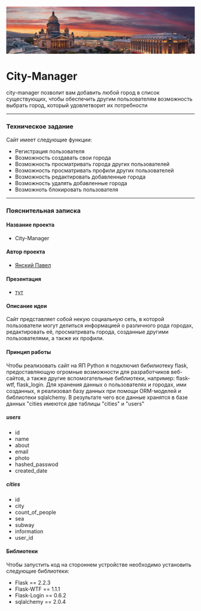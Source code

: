 ![панорамное фото Санкт-Петербурга](project/static/images/panorama1.jpg)
# City-Manager
city-manager позволит вам добавить любой город в список существующих, чтобы обеспечить другим пользователям возможность выбрать город, который удовлетворит их потребности
___
### Техническое задание
Сайт имеет следующие функции:
* Регистрация пользователя
* Возможность создавать свои города
* Возможность просматривать города других пользователей
* Возможность просматривать профили других пользователей
* Возможность редактировать добавленные города
* Возможность удалять добавленные города
* Возможноть блокировать пользователя
___
### Пояснительная записка
#### Название проекта
* City-Manager
#### Автор проекта
* [Янский Павел](https://vk.com/pavelyanski)
#### Презентация
* [тут](https://docs.google.com/presentation/d/1Z6mxuuszKwIg6U1JDMowxH6Rh-ErcA40SVC8uNhN6UY/edit#slide=id.g22f7c5e338c_0_39)
#### Описание идеи
Сайт представляет собой некую социальную сеть, в которой пользователи могут делиться информацией о различного рода городах, редактировать её, просматривать города, созданные другими пользователями, а также их профили. 
#### Принцип работы
Чтобы реализовать сайт на ЯП Python я подключил бибилиотеку flask, предоставляющую огромные возможности для разработчиков веб-сайтов, а также другие вспомогательные библиотеки, например: flask-wtf, flask_login. Для хранения данных о пользователях и городах, ими созданных, я реализовал базу данных при помощи ORM-моделей и библиотеки sqlalchemy. В результате чего все данные хранятся в базе данных "cities имеются две таблицы "cities" и "users"
##### users
* id
* name
* about
* email
* photo
* hashed_passwod
* created_date
##### cities
* id
* city
* count_of_people
* sea
* subway
* information
* user_id
#### Библиотеки
Чтобы запустить код на стороннем устройстве необходимо установить следующие библиотеки:
* Flask == 2.2.3
* Flask-WTF == 1.1.1
* Flask-Login == 0.6.2
* sqlalchemy == 2.0.4

